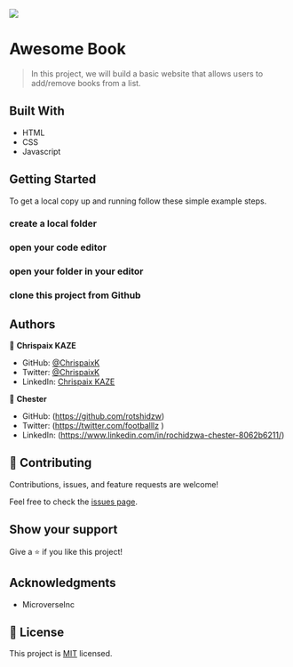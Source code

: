 ![](https://img.shields.io/badge/Microverse-blueviolet)

# Awesome Book

> In this project, we will build a basic website that allows users to add/remove books from a list.


## Built With

- HTML
- CSS
- Javascript



## Getting Started

To get a local copy up and running follow these simple example steps.

### create a local folder

### open your code editor

### open your folder in your editor

### clone this project from Github

## Authors

👤 **Chrispaix KAZE**

- GitHub: [@ChrispaixK](https://github.com/ChrispaixK)
- Twitter: [@ChrispaixK](https://twitter.com/ChrispaixK)
- LinkedIn: [Chrispaix KAZE](https://www.linkedin.com/in/chrispaix-kaze-70445a175/)

👤 **Chester**

- GitHub: (https://github.com/rotshidzw)
- Twitter: (https://twitter.com/footballlz )
- LinkedIn: (https://www.linkedin.com/in/rochidzwa-chester-8062b6211/)


## 🤝 Contributing

Contributions, issues, and feature requests are welcome!

Feel free to check the [issues page](../../issues/).

## Show your support

Give a ⭐️ if you like this project!

## Acknowledgments

- MicroverseInc

## 📝 License

This project is [MIT](./MIT.md) licensed.

